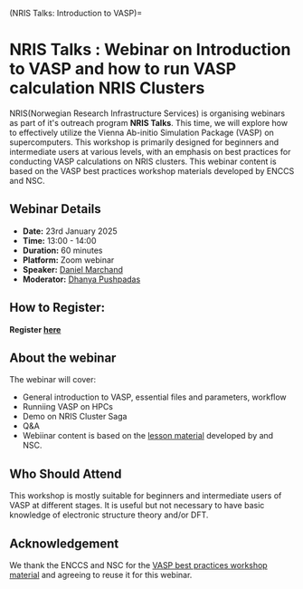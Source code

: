 (NRIS Talks: Introduction to VASP)=

# NRIS Talks : Webinar on Introduction to VASP and how to run VASP calculation NRIS Clusters

NRIS(Norwegian Research Infrastructure Services) is organising  webinars as part of it's outreach program **NRIS Talks**.
This time, we will explore how to effectively utilize the Vienna Ab-initio Simulation Package (VASP) on supercomputers. This workshop is primarily designed for beginners and intermediate users at various levels, with an emphasis on best practices for conducting VASP calculations on NRIS clusters. This webinar content is based on the VASP best practices workshop materials developed by ENCCS and NSC. 

## Webinar Details

- **Date:** 23rd January 2025
- **Time:** 13:00 - 14:00
- **Duration:** 60 minutes
- **Platform:** Zoom webinar
- **Speaker:** [Daniel Marchand](https://www.sintef.no/alle-ansatte/ansatt/daniel.marchand/)
- **Moderator:** [Dhanya Pushpadas](https://www.uib.no/en/persons/Dhanya.Pushpadas)

## How to Register:

**Register [here](https://uib.zoom.us/webinar/register/WN_SFFfpEHqQySCKTjPCQFa0w)**

##  About the webinar

The webinar will cover:

- General introduction to VASP, essential files and parameters, workflow
- Runniing VASP on HPCs
- Demo on NRIS Cluster Saga
- Q&A
- Webiinar content is based on the [lesson material](https://enccs.github.io/vasp-best-practices/) developed by and NSC.
## Who Should Attend

This workshop is mostly suitable for beginners and intermediate users of VASP at different stages. It is useful but not necessary to have basic knowledge of electronic structure theory and/or DFT.

## Acknowledgement 

We thank the ENCCS and NSC for the [VASP best practices workshop material](https://enccs.github.io/vasp-best-practices/) and agreeing to reuse it for this webinar. 


